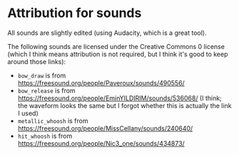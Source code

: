 # Attribution for sounds

All sounds are slightly edited (using Audacity, which is a great tool).

The following sounds are licensed under the Creative Commons 0 license (which I think means
attribution is not required, but I think it's good to keep around those links):

- `bow_draw` is from https://freesound.org/people/Paveroux/sounds/490556/
- `bow_release` is from https://freesound.org/people/EminYILDIRIM/sounds/536068/ (I think; the
  waveform looks the same but I forgot whether this is actually the link I used)
- `metallic_whoosh` is from https://freesound.org/people/MissCellany/sounds/240640/
- `hit_whoosh` is from https://freesound.org/people/Nic3_one/sounds/434873/
